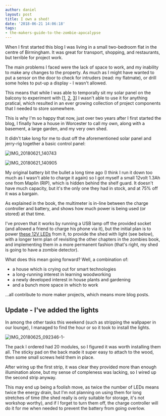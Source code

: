 ```yaml
---
author: daniel
layout: post
title: I own a shed!
date: '2018-06-21 14:06:18'
tags:
- the-makers-guide-to-the-zombie-apocalypse
---
```


When I first started this blog I was living in a small two-bedroom flat in the centre of Birmingham. It was great for transport, shopping, and restaurants, but terrible for project work.

The main problems I faced were the lack of space to work, and my inability to make any changes to the property. As much as I might have wanted to put a sensor on the door to check for intruders (read: my flatmate), or drill some holes to put-up a display - I wasn't allowed.

This means that while I was able to temporally sit my solar panel on the balcony to experiment with [[1](https://maker.limeblast.co.uk/2016/06/10/danger-danger-high-voltage/), [2](https://maker.limeblast.co.uk/2016/06/11/its-like-rayeeyaaaaaaain-on-your-wedding-day/), [3](https://maker.limeblast.co.uk/2016/06/17/what-ive-learnt-about-the-solar-panel-over-the-past-week/)] I wasn't able to use it for anything pratical, which resulted in an ever growing collection of project components that I needed to store somewhere.

This is why I'm so happy that now, just over two years after I first started the blog, I finally have a house in Worcester to call my own, along with a basement, a large garden, and my very own shed.

It didn't take long for me to dust off the aforementioned solar panel and jerry-rig together a basic control panel:

![IMG_20180621_140743](//d1a0j00khen1nw.cloudfront.net/2018/06/IMG_20180621_140743.jpg)

![IMG_20180621_140905](//d1a0j00khen1nw.cloudfront.net/2018/06/IMG_20180621_140905.jpg)

My original battery bit the bullet a long time ago (I think I run it down too much as I wasn't able to charge it again) so I got myself a small 12volt 1.3Ah one from Maplin (RIP), which is hidden behind the shelf guard. It doesn't have much capacity, but it's the only one they had in stock, and at 75% off it was a bargain.

As explained in the book, the multimeter is in-line between the charge controller and battery, and shows how much power is being used (or stored) at that time.

I've proven that it works by running a USB lamp off the provided socket (and allowed a friend to charge his phone via it), but the initial plan is to power [these 12V LEDs](https://amzn.to/2tg909M) from it, to provide the shed with light (see below), with a longer term plan of revisiting the other chapters in the zombies book, and implementing them in a more permanent fashion (that's right, my shed is going to have a zombie detector).

What does this mean going forward? Well, a combination of:

- a house which is crying out for smart technologies
- a long-running interest in learning woodworking
- a newly developed interest in house plants and gardening
- and a bunch more space in which to work

...all contribute to more maker projects, which means more blog posts.

## Update - I've added the lights

In among the other tasks this weekend (such as stripping the wallpaper in our lounge), I managed to find the hour or so it took to install the lights.

![IMG_20180625_092346-1-](//d1a0j00khen1nw.cloudfront.net/2018/06/IMG_20180625_092346-1-.jpg)

The pack I ordered had 20 modules, so I figured it was worth installing them all. The sticky pad on the back made it super easy to attach to the wood, then some small screws held them in place.

After wiring up the first strip, it was clear they provided more than enough illumination alone, but my sense of compleness was lacking, so I wired up the second strip anyway.

This may end up being a foolish move, as twice the number of LEDs means twice the energy drain, but I'm not planning on using them for long stretches of time (the shed really is only suitable for storage, it's not workshop worthy), and if I forget to turn them off, the charge controller will do it for me when needed to prevent the battery from going overlow.
